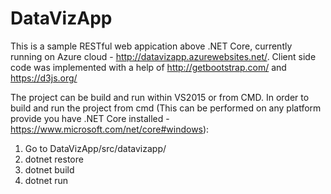 # DataVizApp

This is a sample RESTful web appication above .NET Core, currently running on Azure cloud - http://datavizapp.azurewebsites.net/.
Client side code was implemented with a help of http://getbootstrap.com/ and https://d3js.org/

The project can be build and run within VS2015 or from CMD.
In order to build and run the project from cmd (This can be performed on any platform provide you have .NET Core installed - https://www.microsoft.com/net/core#windows):
 1. Go to DataVizApp/src/datavizapp/
 2. dotnet restore
 3. dotnet build
 4. dotnet run

